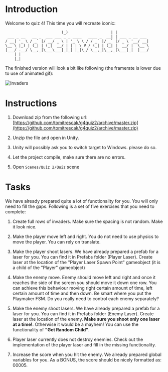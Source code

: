 # Introduction

Welcome to quiz 4! This time you will recreate iconic:

```
                         (_)                   | |              
 ___ _ __   __ _  ___ ___ _ _ ____   ____ _  __| | ___ _ __ ___ 
/ __| '_ \ / _` |/ __/ _ \ | '_ \ \ / / _` |/ _` |/ _ \ '__/ __|
\__ \ |_) | (_| | (_|  __/ | | | \ V / (_| | (_| |  __/ |  \__ \
|___/ .__/ \__,_|\___\___|_|_| |_|\_/ \__,_|\__,_|\___|_|  |___/
    | |                                                         
    |_|                                                         
```

The finished version will look a bit like following (the framerate is lower due to use of animated gif):

![Invaders](https://user-images.githubusercontent.com/2682705/46639123-f9796d00-cbaf-11e8-9f8c-e2de7653a867.gif)



# Instructions

1. Download zip from the following url: [https://github.com/tomitrescak/g4quiz2/archive/master.zip](https://github.com/tomitrescak/g4quiz2/archive/master.zip)

1. Unzip the file and open in Unity. 
1. Unity will possibly ask you to switch target to Windows. please do so.
1. Let the project compile, make sure there are no errors.
1. Open `Scenes/Quiz 2/Quiz` scene

# Tasks

We have already prepared quite a lot of functionality for you. You will only need to fill the gaps. Following is a set of five exercises that you need to complete:

1. Create full rows of invaders. Make sure the spacing is not random. Make it look nice.

2. Make the player move left and right. You do not need to use physics to move the player. You can rely on translate.

3. Make the player shoot lasers. We have already prepared a prefab for a laser for you. You can find it in Prefabs folder (Player Laser). Create laser at the location of the "Player Laser Spawn Point" gameobject (it is a child of the "Player" gameobject)

4. Make the enemy move. Enemy should move left and right and once it reaches the side of the screen you should move it down one row. You can achieve this behaviour moving right certain amount of time, left certain amount of time and then down. Be smart where you put the Playmaker FSM. Do you really need to control each enemy separately?

5. Make the enemy shoot lasers. We have already prepared a prefab for a laser for you. You can find it in Prefabs folder (Enemy Laser). Create laser at the location of the enemy. **Make sure you shoot only one laser at a time!**. Otherwise it would be a mayhem! You can use the functionality of **"Get Random Child"**. 

6. Player laser currently does not destroy enemies. Check out the implementation of the player laser and fill in the missing functionality.

7. Increase the score when you hit the enemy. We already prepared global variables for you. As a BONUS, the score should be nicely formatted as: 00005.

 
